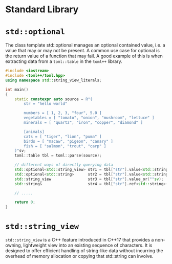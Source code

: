 # Standard Library

# `std::optional`
The class template std::optional manages an optional contained value, i.e. a value that may or may not be present. A common use case for optional is the return value of a function that may fail. A good example of this is when extracting data from a `toml::table` in the `toml++` library.

```c++
#include <iostream>
#include <toml++/toml.hpp>
using namespace std::string_view_literals;

int main()
{
    static constexpr auto source = R"(
        str = "hello world"

        numbers = [ 1, 2, 3, "four", 5.0 ]
        vegetables = [ "tomato", "onion", "mushroom", "lettuce" ]
        minerals = [ "quartz", "iron", "copper", "diamond" ]

        [animals]
        cats = [ "tiger", "lion", "puma" ]
        birds = [ "macaw", "pigeon", "canary" ]
        fish = [ "salmon", "trout", "carp" ]
    )"sv;
    toml::table tbl = toml::parse(source);

    // different ways of directly querying data
    std::optional<std::string_view> str1 = tbl["str"].value<std::string_view>();
    std::optional<std::string>      str2 = tbl["str"].value<std::string>();
    std::string_view                str3 = tbl["str"].value_or(""sv);
    std::string&                    str4 = tbl["str"].ref<std::string>(); // ~~dangerous~~

    // .....

    return 0;
}
```

# `std::string_view`
`std::string_view` is a C++ feature introduced in C++17 that provides a non-owning, lightweight view into an existing sequence of characters. It is designed to offer efficient handling of string-like data without incurring the overhead of memory allocation or copying that std::string can involve.
